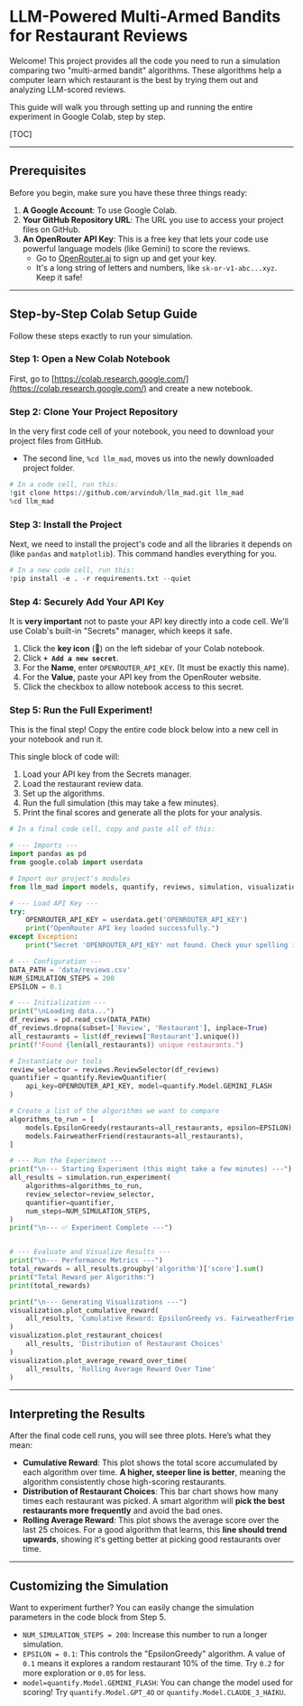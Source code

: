 # LLM-Powered Multi-Armed Bandits for Restaurant Reviews

Welcome! This project provides all the code you need to run a simulation comparing two "multi-armed bandit" algorithms. These algorithms help a computer learn which restaurant is the best by trying them out and analyzing LLM-scored reviews.

This guide will walk you through setting up and running the entire experiment in Google Colab, step by step.

[TOC]

---

## Prerequisites

Before you begin, make sure you have these three things ready:

1.  **A Google Account**: To use Google Colab.
2.  **Your GitHub Repository URL**: The URL you use to access your project files on GitHub.
3.  **An OpenRouter API Key**: This is a free key that lets your code use powerful language models (like Gemini) to score the reviews.
    - Go to [OpenRouter.ai](https://openrouter.ai/keys) to sign up and get your key.
    - It's a long string of letters and numbers, like `sk-or-v1-abc...xyz`. Keep it safe!

---

## Step-by-Step Colab Setup Guide

Follow these steps exactly to run your simulation.

### Step 1: Open a New Colab Notebook

First, go to [https://colab.research.google.com/](https://colab.research.google.com/) and create a new notebook.

### Step 2: Clone Your Project Repository

In the very first code cell of your notebook, you need to download your project files from GitHub.

- The second line, `%cd llm_mad`, moves us into the newly downloaded project folder.

```python
# In a code cell, run this:
!git clone https://github.com/arvinduh/llm_mad.git llm_mad
%cd llm_mad
```

### Step 3: Install the Project

Next, we need to install the project's code and all the libraries it depends on (like `pandas` and `matplotlib`). This command handles everything for you.

```python
# In a new code cell, run this:
!pip install -e . -r requirements.txt --quiet
```

### Step 4: Securely Add Your API Key

It is **very important** not to paste your API key directly into a code cell. We'll use Colab's built-in "Secrets" manager, which keeps it safe.

1.  Click the **key icon** (🔑) on the left sidebar of your Colab notebook.
2.  Click **`+ Add a new secret`**.
3.  For the **Name**, enter `OPENROUTER_API_KEY`. (It must be exactly this name).
4.  For the **Value**, paste your API key from the OpenRouter website.
5.  Click the checkbox to allow notebook access to this secret.

### Step 5: Run the Full Experiment!

This is the final step! Copy the entire code block below into a new cell in your notebook and run it.

This single block of code will:

1.  Load your API key from the Secrets manager.
2.  Load the restaurant review data.
3.  Set up the algorithms.
4.  Run the full simulation (this may take a few minutes).
5.  Print the final scores and generate all the plots for your analysis.

```python
# In a final code cell, copy and paste all of this:

# --- Imports ---
import pandas as pd
from google.colab import userdata

# Import our project's modules
from llm_mad import models, quantify, reviews, simulation, visualization

# --- Load API Key ---
try:
    OPENROUTER_API_KEY = userdata.get('OPENROUTER_API_KEY')
    print("OpenRouter API key loaded successfully.")
except Exception:
    print("Secret 'OPENROUTER_API_KEY' not found. Check your spelling in the Secrets manager.")

# --- Configuration ---
DATA_PATH = 'data/reviews.csv'
NUM_SIMULATION_STEPS = 200
EPSILON = 0.1

# --- Initialization ---
print("\nLoading data...")
df_reviews = pd.read_csv(DATA_PATH)
df_reviews.dropna(subset=['Review', 'Restaurant'], inplace=True)
all_restaurants = list(df_reviews['Restaurant'].unique())
print(f"Found {len(all_restaurants)} unique restaurants.")

# Instantiate our tools
review_selector = reviews.ReviewSelector(df_reviews)
quantifier = quantify.ReviewQuantifier(
    api_key=OPENROUTER_API_KEY, model=quantify.Model.GEMINI_FLASH
)

# Create a list of the algorithms we want to compare
algorithms_to_run = [
    models.EpsilonGreedy(restaurants=all_restaurants, epsilon=EPSILON),
    models.FairweatherFriend(restaurants=all_restaurants),
]

# --- Run the Experiment ---
print("\n--- Starting Experiment (this might take a few minutes) ---")
all_results = simulation.run_experiment(
    algorithms=algorithms_to_run,
    review_selector=review_selector,
    quantifier=quantifier,
    num_steps=NUM_SIMULATION_STEPS,
)
print("\n--- ✅ Experiment Complete ---")


# --- Evaluate and Visualize Results ---
print("\n--- Performance Metrics ---")
total_rewards = all_results.groupby('algorithm')['score'].sum()
print("Total Reward per Algorithm:")
print(total_rewards)

print("\n--- Generating Visualizations ---")
visualization.plot_cumulative_reward(
    all_results, 'Cumulative Reward: EpsilonGreedy vs. FairweatherFriend'
)
visualization.plot_restaurant_choices(
    all_results, 'Distribution of Restaurant Choices'
)
visualization.plot_average_reward_over_time(
    all_results, 'Rolling Average Reward Over Time'
)
```

---

## Interpreting the Results

After the final code cell runs, you will see three plots. Here’s what they mean:

- **Cumulative Reward**: This plot shows the total score accumulated by each algorithm over time. **A higher, steeper line is better**, meaning the algorithm consistently chose high-scoring restaurants.
- **Distribution of Restaurant Choices**: This bar chart shows how many times each restaurant was picked. A smart algorithm will **pick the best restaurants more frequently** and avoid the bad ones.
- **Rolling Average Reward**: This plot shows the average score over the last 25 choices. For a good algorithm that learns, this **line should trend upwards**, showing it's getting better at picking good restaurants over time.

---

## Customizing the Simulation

Want to experiment further? You can easily change the simulation parameters in the code block from Step 5.

- `NUM_SIMULATION_STEPS = 200`: Increase this number to run a longer simulation.
- `EPSILON = 0.1`: This controls the "EpsilonGreedy" algorithm. A value of `0.1` means it explores a random restaurant 10% of the time. Try `0.2` for more exploration or `0.05` for less.
- `model=quantify.Model.GEMINI_FLASH`: You can change the model used for scoring! Try `quantify.Model.GPT_4O` or `quantify.Model.CLAUDE_3_HAIKU`.
